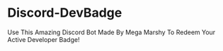# Discord-DevBadge
Use This Amazing Discord Bot Made By Mega Marshy To Redeem Your Active Developer Badge!
